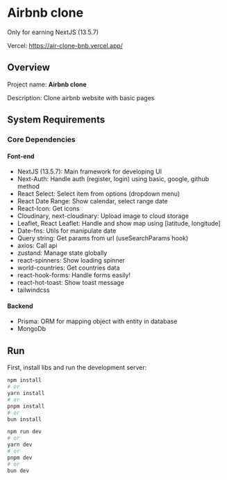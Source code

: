# Airbnb clone

Only for earning NextJS (13.5.7)

Vercel: https://air-clone-bnb.vercel.app/

## Overview

Project name: **Airbnb clone**

Description: Clone airbnb website with basic pages

## System Requirements

### Core Dependencies

#### Font-end

- NextJS (13.5.7): Main framework for developing UI
- Next-Auth: Handle auth (register, login) using basic, google, github method
- React Select: Select item from options (dropdown menu)
- React Date Range: Show calendar, select range date
- React-Icon: Get icons
- Cloudinary, next-cloudinary: Upload image to cloud storage
- Leaflet, React Leaflet: Handle and show map using [latitude, longitude]
- Date-fns: Utils for manipulate date
- Query string: Get params from url (useSearchParams hook)
- axios: Call api
- zustand: Manage state globally
- react-spinners: Show loading spinner
- world-countries: Get countries data
- react-hook-forms: Handle forms easily!
- react-hot-toast: Show toast message
- tailwindcss

#### Backend

- Prisma: ORM for mapping object with entity in database
- MongoDb

## Run

First, install libs and run the development server:

```bash
npm install
# or
yarn install
# or
pnpm install
# or
bun install
```

```bash
npm run dev
# or
yarn dev
# or
pnpm dev
# or
bun dev
```
